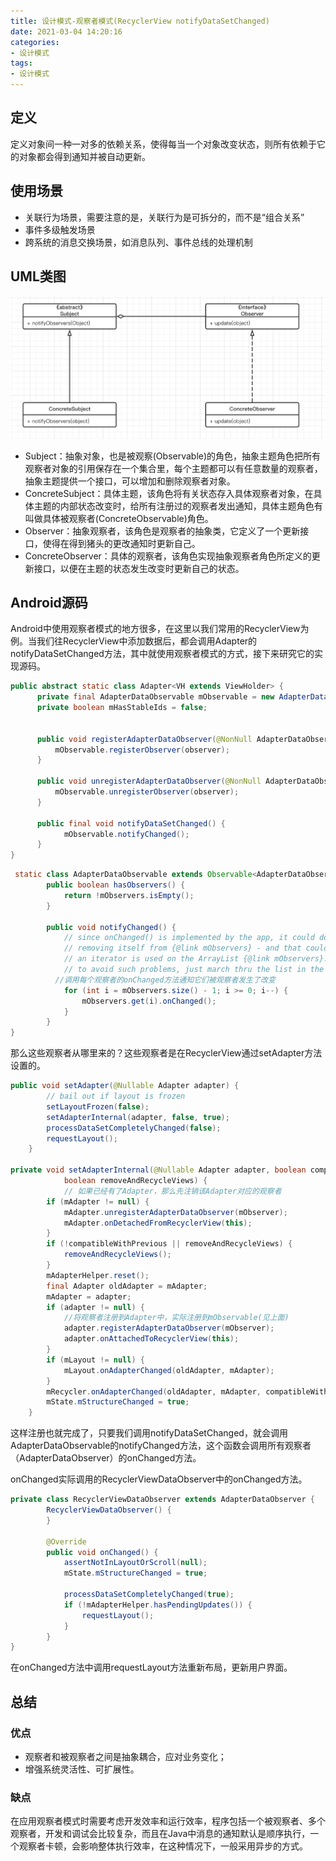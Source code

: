 ```yaml
---
title: 设计模式-观察者模式(RecyclerView notifyDataSetChanged)
date: 2021-03-04 14:20:16
categories: 
- 设计模式
tags:
- 设计模式
---
```


## 定义

定义对象间一种一对多的依赖关系，使得每当一个对象改变状态，则所有依赖于它的对象都会得到通知并被自动更新。

## 使用场景

- 关联行为场景，需要注意的是，关联行为是可拆分的，而不是“组合关系”
- 事件多级触发场景
- 跨系统的消息交换场景，如消息队列、事件总线的处理机制

## UML类图

![](设计模式-观察者模式/observer_uml.png)

- Subject：抽象对象，也是被观察(Observable)的角色，抽象主题角色把所有观察者对象的引用保存在一个集合里，每个主题都可以有任意数量的观察者，抽象主题提供一个接口，可以增加和删除观察者对象。
- ConcreteSubject：具体主题，该角色将有关状态存入具体观察者对象，在具体主题的内部状态改变时，给所有注册过的观察者发出通知，具体主题角色有叫做具体被观察者(ConcreteObservable)角色。
- Observer：抽象观察者，该角色是观察者的抽象类，它定义了一个更新接口，使得在得到猪头的更改通知时更新自己。
- ConcreteObserver：具体的观察者，该角色实现抽象观察者角色所定义的更新接口，以便在主题的状态发生改变时更新自己的状态。

## Android源码

Android中使用观察者模式的地方很多，在这里以我们常用的RecyclerView为例。当我们往RecyclerView中添加数据后，都会调用Adapter的notifyDataSetChanged方法，其中就使用观察者模式的方式，接下来研究它的实现源码。

```java
public abstract static class Adapter<VH extends ViewHolder> {
      private final AdapterDataObservable mObservable = new AdapterDataObservable();
      private boolean mHasStableIds = false;
      
      
      public void registerAdapterDataObserver(@NonNull AdapterDataObserver observer) {
          mObservable.registerObserver(observer);
      }

      public void unregisterAdapterDataObserver(@NonNull AdapterDataObserver observer) {
          mObservable.unregisterObserver(observer);
      }
      
      public final void notifyDataSetChanged() {
            mObservable.notifyChanged();
      }
}
```

```java
 static class AdapterDataObservable extends Observable<AdapterDataObserver> {
        public boolean hasObservers() {
            return !mObservers.isEmpty();
        }

        public void notifyChanged() {
            // since onChanged() is implemented by the app, it could do anything, including
            // removing itself from {@link mObservers} - and that could cause problems if
            // an iterator is used on the ArrayList {@link mObservers}.
            // to avoid such problems, just march thru the list in the reverse order.
          //调用每个观察者的onChanged方法通知它们被观察者发生了改变
            for (int i = mObservers.size() - 1; i >= 0; i--) {
                mObservers.get(i).onChanged();
            }
        }
}
```

那么这些观察者从哪里来的？这些观察者是在RecyclerView通过setAdapter方法设置的。

```java
public void setAdapter(@Nullable Adapter adapter) {
        // bail out if layout is frozen
        setLayoutFrozen(false);
        setAdapterInternal(adapter, false, true);
        processDataSetCompletelyChanged(false);
        requestLayout();
    }

private void setAdapterInternal(@Nullable Adapter adapter, boolean compatibleWithPrevious,
            boolean removeAndRecycleViews) {
  			// 如果已经有了Adapter，那么先注销该Adapter对应的观察者
        if (mAdapter != null) {
            mAdapter.unregisterAdapterDataObserver(mObserver);
            mAdapter.onDetachedFromRecyclerView(this);
        }
        if (!compatibleWithPrevious || removeAndRecycleViews) {
            removeAndRecycleViews();
        }
        mAdapterHelper.reset();
        final Adapter oldAdapter = mAdapter;
        mAdapter = adapter;
        if (adapter != null) {
          	//将观察者注册到Adapter中，实际注册到mObservable(见上面)
            adapter.registerAdapterDataObserver(mObserver);
            adapter.onAttachedToRecyclerView(this);
        }
        if (mLayout != null) {
            mLayout.onAdapterChanged(oldAdapter, mAdapter);
        }
        mRecycler.onAdapterChanged(oldAdapter, mAdapter, compatibleWithPrevious);
        mState.mStructureChanged = true;
    }
```

这样注册也就完成了，只要我们调用notifyDataSetChanged，就会调用AdapterDataObservable的notifyChanged方法，这个函数会调用所有观察者（AdapterDataObserver）的onChanged方法。

onChanged实际调用的RecyclerViewDataObserver中的onChanged方法。

```java
private class RecyclerViewDataObserver extends AdapterDataObserver {
        RecyclerViewDataObserver() {
        }

        @Override
        public void onChanged() {
            assertNotInLayoutOrScroll(null);
            mState.mStructureChanged = true;

            processDataSetCompletelyChanged(true);
            if (!mAdapterHelper.hasPendingUpdates()) {
                requestLayout();
            }
        }
}
```

在onChanged方法中调用requestLayout方法重新布局，更新用户界面。



## 总结

### 优点

- 观察者和被观察者之间是抽象耦合，应对业务变化；
- 增强系统灵活性、可扩展性。

### 缺点

在应用观察者模式时需要考虑开发效率和运行效率，程序包括一个被观察者、多个观察者，开发和调试会比较复杂，而且在Java中消息的通知默认是顺序执行，一个观察者卡顿，会影响整体执行效率，在这种情况下，一般采用异步的方式。

